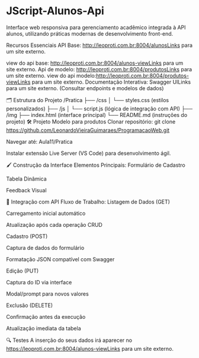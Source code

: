 # JScript-Alunos-Api
Interface web responsiva para gerenciamento acadêmico integrada à API alunos, utilizando práticas modernas de desenvolvimento front-end.

Recursos Essenciais
API Base: http://leoproti.com.br:8004/alunosLinks para um site externo.

view do api base: http://leoproti.com.br:8004/alunos-viewLinks para um site externo.
Api de modelo: http://leoproti.com.br:8004/produtosLinks para um site externo.
view do api modelo:http://leoproti.com.br:8004/produtos-viewLinks para um site externo.
Documentação Interativa:
Swagger UILinks para um site externo. (Consultar endpoints e modelos de dados)

🗂 Estrutura do Projeto
/Pratica
├── /css
│   └── styles.css (estilos personalizados)
├── /js
│   └── script.js (lógica de integração com API)
├── /img
├── index.html (interface principal)
└── README.md (instruções do projeto)
🛠 Projeto Modelo para produtos
Clonar repositório:
git clone https://github.com/LeonardoVieiraGuimaraes/ProgramacaoWeb.git

Navegar até: Aula11/Pratica

Instalar extensão Live Server (VS Code) para desenvolvimento ágil.

🖌 Construção da Interface
Elementos Principais:
Formulário de Cadastro

Tabela Dinâmica

Feedback Visual

🔄 Integração com API
Fluxo de Trabalho:
Listagem de Dados (GET)

Carregamento inicial automático

Atualização após cada operação CRUD

Cadastro (POST)

Captura de dados do formulário

Formatação JSON compatível com Swagger

Edição (PUT)

Captura do ID via interface

Modal/prompt para novos valores

Exclusão (DELETE)

Confirmação antes da execução

Atualização imediata da tabela

🔍 Testes
A inserção do seus dados irá aparecer no https://leoproti.com.br:8004/alunos-viewLinks para um site externo.
